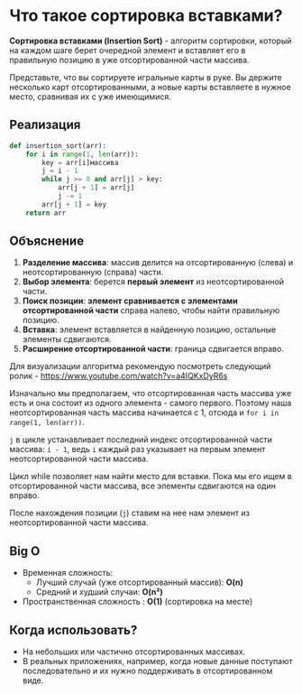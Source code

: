 # Что такое сортировка вставками?  
**Сортировка вставками (Insertion Sort)** - алгоритм сортировки, который на каждом шаге берет очередной элемент и вставляет его в правильную позицию в уже отсортированной части массива.  

Представьте, что вы сортируете игральные карты в руке. Вы держите несколько карт отсортированными, а новые карты вставляете в нужное место, сравнивая их с уже имеющимися.  

## Реализация
```python
def insertion_sort(arr):
    for i in range(1, len(arr)):
        key = arr[i]массива 
        j = i - 1 
        while j >= 0 and arr[j] > key:
            arr[j + 1] = arr[j]
            j -= 1
        arr[j + 1] = key
    return arr
```

## Объяснение 

1. **Разделение массива**: массив делится на отсортированную (слева) и неотсортированную (справа) части.  
2. **Выбор элемента**: берется **первый элемент** из неотсортированной части.  
3. **Поиск позиции**: **элемент сравнивается с элементами отсортированной части** справа налево, чтобы найти правильную позицию.  
4. **Вставка**: элемент вставляется в найденную позицию, остальные элементы сдвигаются.  
5. **Расширение отсортированной части**: граница сдвигается вправо. 

Для визуализации алгоритма рекомендую посмотреть следующий ролик - https://www.youtube.com/watch?v=a4IQKxDyR6s

Изначально мы предполагаем, что отсортированная часть массива уже есть и она состоит из одного элемента - самого первого. Поэтому наша неотсортированная часть массива начинается с 1, отсюда и `for i in range(1, len(arr))`.

`j` в цикле устанавливает последний индекс отсортированной части массива: `i - 1`, ведь `i` каждый раз указывает на первым элемент неотсортированной части массива.

Цикл while позволяет нам найти место для вставки. Пока мы его ищем в отсортированной части массива, все элементы сдвигаются на один вправо.

После нахождения позиции (`j`) ставим на нее нам элемент из неотсортированной части массива.

## Big O 
  - Временная сложность:
	  - Лучший случай (уже отсортированный массив): **O(n)**  
	  - Средний и худший случаи: **O(n²)**  
- Пространственная сложность : **O(1)** (сортировка на месте)  


## Когда использовать?  
- На небольших или частично отсортированных массивах.  
- В реальных приложениях, например, когда новые данные поступают последовательно и их нужно поддерживать в отсортированном виде.  
